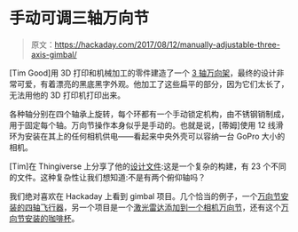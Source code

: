 # 手动可调三轴万向节

> 原文：<https://hackaday.com/2017/08/12/manually-adjustable-three-axis-gimbal/>

[Tim Good]用 3D 打印和机械加工的零件建造了一个 [3 轴万向架](https://www.thingiverse.com/thing:2455936)，最终的设计非常可爱，有着漂亮的黑底黑字外观。他加工了这些扁平的部分，因为它们太长了，无法用他的 3D 打印机打印出来。

各种轴分别在四个轴承上旋转，每个环都有一个手动锁定机构，由不锈钢销制成，用于固定每个轴。万向节操作本身似乎是手动的。也就是说，[蒂姆]使用 12 线滑环为安装在其上的任何相机供电——看起来中央外壳可以容纳一台 GoPro 大小的相机。

[Tim]在 Thingiverse 上分享了他的[设计文件](https://www.thingiverse.com/thing:2455936):这是一个复杂的构建，有 23 个不同的文件。这种复杂性让我们想知道:不是有两个俯仰轴吗？

我们绝对喜欢在 Hackaday 上看到 gimbal 项目。几个恰当的例子，一个[万向节安装的四轴飞行器](http://hackaday.com/2013/10/31/gimball-bounces-off-trees-and-comes-back-for-more/)，另一个项目是一个[激光雷达添加到一个相机万向节](http://hackaday.com/2017/06/04/gimbal-sdi-camera-mod/)，还有这个[万向节安装的咖啡杯](http://hackaday.com/2014/09/19/auto-balancing-gimbal-keeps-your-coffee-from-spilling/)。